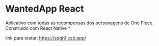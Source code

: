 # WantedApp React
Aplicativo com todas as recompensas dos personagens de One Piece.
Construido com React Native *

link para testar: https://sqgh1.csb.app/
